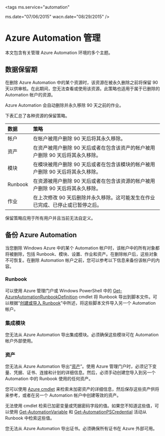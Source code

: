 <properties 
   pageTitle="Azure Automation 管理"
   description="本文包含有关管理 Azure Automation 环境的多个主题。当前包括数据保留期和备份 Azure Automation。"
   services="automation"
   documentationCenter=""
   authors="bwren"
   manager="stevenka"
   editor="tysonn" />
<tags
   ms.service="automation"
  
   ms.date="07/06/2015"
  wacn.date="08/29/2015" />

# Azure Automation 管理

本文包含有关管理 Azure Automation 环境的多个主题。

## 数据保留期

在删除 Azure Automation 中的某个资源时，该资源在被永久删除之前将保留 90 天以供审核。在此期间，您无法查看或使用该资源。此策略也适用于属于已删除的 Automation 帐户的资源。

Azure Automation 会自动删除并永久移除 90 天之前的作业。

下表汇总了各种资源的保留策略。

|数据|策略|
|:---|:---|
|帐户|在帐户被用户删除 90 天后将其永久移除。|
|资产|在资产被用户删除 90 天后或者在包含该资产的帐户被用户删除 90 天后将其永久移除。|
|模块|在模块被用户删除 90 天后或者在包含该模块的帐户被用户删除 90 天后将其永久移除。|
|Runbook|在资源被用户删除 90 天后或者在包含该资源的帐户被用户删除 90 天后将其永久移除。|
|作业|在上次修改 90 天后删除并永久移除。这可能发生在作业已完成、已停止或已暂停之后。|

保留策略应用于所有用户并且当前无法自定义。

## 备份 Azure Automation

当您删除 Windows Azure 中的某个 Automation 帐户时，该帐户中的所有对象都将被删除，包括 Runbook、模块、设置、作业和资产。在删除帐户后，这些对象不可恢复。在删除 Automation 帐户之前，您可以参考以下信息来备份该帐户的内容。

### Runbook

可以使用 Azure 管理门户或 Windows PowerShell 中的 [Get-AzureAutomationRunbookDefinition](https://msdn.microsoft.com/zh-cn/library/dn690269.aspx) cmdlet 将 Runbook 导出到脚本文件。可以根据“[创建或导入 Runbook](https://msdn.microsoft.com/zh-cn/library/dn643637.aspx)”中所述，将这些脚本文件导入另一个 Automation 帐户。


### 集成模块

您无法从 Azure Automation 导出集成模块。必须确保这些模块可在 Automation 帐户外部使用。

### 资产

您无法从 Azure Automation 导出“[资产](https://msdn.microsoft.com/zh-cn/library/dn939988.aspx)”。使用 Azure 管理门户时，必须记下变量、凭据、证书、连接和计划的详细信息。然后，必须手动创建您导入到另一个 Automation 中的 Runbook 使用的任何资产。

您可以使用 [Azure cmdlet](https://msdn.microsoft.com/zh-cn/library/dn690262.aspx) 来检索未加密资产的详细信息，然后保存这些资产供将来参考，或者在另一个 Automation 帐户中创建等效的资产。

无法使用 cmdlet 检索已加密变量或凭据密码字段的值。如果您不知道这些值，可以使用 [Get-AutomationVariable](https://msdn.microsoft.com/zh-cn/library/dn940012.aspx) 和 [Get-AutomationPSCredential](https://msdn.microsoft.com/zh-cn/library/dn940015.aspx) 活动从 Runbook 中检索这些值。

您无法从 Azure Automation 导出证书。必须确保所有证书在 Azure 外部可用。

<!---HONumber=67-->